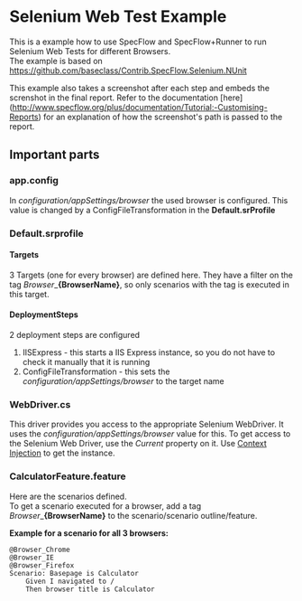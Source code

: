 # Selenium Web Test Example

This is a example how to use SpecFlow and SpecFlow+Runner to run Selenium Web Tests for different Browsers.  
The example is based on https://github.com/baseclass/Contrib.SpecFlow.Selenium.NUnit

This example also takes a screenshot after each step and embeds the screnshot in the final report. Refer to the documentation [here] (http://www.specflow.org/plus/documentation/Tutorial:-Customising-Reports) for an explanation of how the screenshot's path is passed to the report.

## Important parts

### app.config
In _configuration/appSettings/browser_ the used browser is configured. This value is changed by a ConfigFileTransformation in the **Default.srProfile**

### Default.srprofile

#### Targets
3 Targets (one for every browser) are defined here. They have a filter on the tag _Browser_\_**__{BrowserName}__**, so only scenarios with the tag is executed in this target.

#### DeploymentSteps
2 deployment steps are configured
1. IISExpress - this starts a IIS Express instance, so you do not have to check it manually that it is running
2. ConfigFileTransformation - this sets the _configuration/appSettings/browser_ to the target name


### WebDriver.cs
This driver provides you access to the appropriate Selenium WebDriver. It uses the _configuration/appSettings/browser_ value for this.
To get access to the Selenium Web Driver, use the _Current_ property on it. Use [Context Injection](http://www.specflow.org/documentation/Context-Injection/) to get the instance.


### CalculatorFeature.feature
Here are the scenarios defined.  
To get a scenario executed for a browser, add a tag _Browser_\_**__{BrowserName}__** to the scenario/scenario outline/feature.  

**Example for a scenario for all 3 browsers:**
```
@Browser_Chrome
@Browser_IE
@Browser_Firefox
Scenario: Basepage is Calculator
	Given I navigated to /
	Then browser title is Calculator
```
